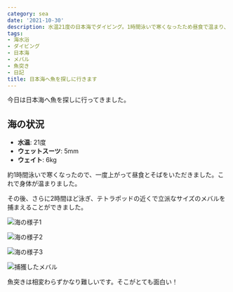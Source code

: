 ```yaml
---
category: sea
date: '2021-10-30'
description: 水温21度の日本海でダイビング。1時間泳いで寒くなったため昼食で温まり、その後メバルを捕獲しました。
tags:
- 海水浴
- ダイビング
- 日本海
- メバル
- 魚突き
- 日記
title: 日本海へ魚を探しに行きます
---
```



今日は日本海へ魚を探しに行ってきました。

## 海の状況
- **水温**: 21度
- **ウェットスーツ**: 5mm
- **ウェイト**: 6kg

約1時間泳いで寒くなったので、一度上がって昼食とそばをいただきました。これで身体が温まりました。

その後、さらに2時間ほど泳ぎ、テトラポッドの近くで立派なサイズのメバルを捕まえることができました。

![海の様子1](../images/2021-10-30-diving-01.jpg)

![海の様子2](../images/2021-10-30-diving-02.jpg)

![海の様子3](../images/2021-10-30-diving-03.jpg)

![捕獲したメバル](../images/2021-10-30-diving-04.jpg)

魚突きは相変わらずかなり難しいです。そこがとても面白い！
